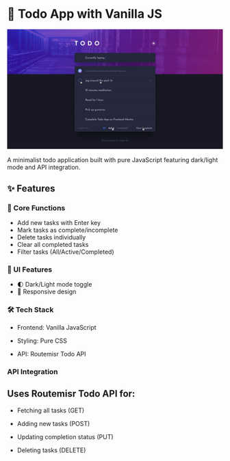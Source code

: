# 📝 Todo App with Vanilla JS

![App Screenshot](./images/screenshot.png)

A minimalist todo application built with pure JavaScript featuring dark/light mode and API integration.

## ✨ Features

### 🎯 Core Functions
- Add new tasks with Enter key
- Mark tasks as complete/incomplete
- Delete tasks individually
- Clear all completed tasks
- Filter tasks (All/Active/Completed)

### 🎨 UI Features
- 🌓 Dark/Light mode toggle
- 📱 Responsive design

### 🛠️ Tech Stack

- Frontend: Vanilla JavaScript

- Styling: Pure CSS

- API: Routemisr Todo API

### API Integration

 ## Uses Routemisr Todo API for:

- Fetching all tasks (GET)

- Adding new tasks (POST)

- Updating completion status (PUT)

- Deleting tasks (DELETE)